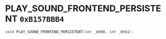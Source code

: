 # PLAY_SOUND_FRONTEND_PERSISTENT `0xB157BBB4`

```cpp
void PLAY_SOUND_FRONTEND_PERSISTENT(int _Unk0, int _Unk1);
```